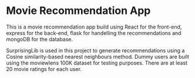 # Movie Recommendation App

This is a movie recommendation app build using React for the front-end, express for the back-end, flask for handelling the recommendations and mongoDB for the database.

SurprisingLib is used in this project to generate recommendations using a Cosine similarity-based nearest neighbours method. Dummy users are built using the moviewlens 100K dataset for testing purposes. There are at least 20 movie ratings for each user.
